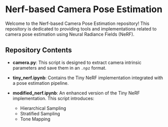 # Nerf-based Camera Pose Estimation

Welcome to the Nerf-based Camera Pose Estimation repository! This repository is dedicated to providing tools and implementations related to camera pose estimation using Neural Radiance Fields (NeRF).


## Repository Contents

- **camera.py**: This script is designed to extract camera intrinsic parameters and save them in an `.npz` format.

- **tiny_nerf.ipynb**: Contains the Tiny NeRF implementation integrated with a pose estimation pipeline.

- **modified_nerf.ipynb**: An enhanced version of the Tiny NeRF implementation. This script introduces:
  - Hierarchical Sampling
  - Stratified Sampling
  - Tone Mapping


